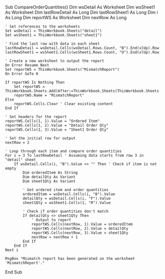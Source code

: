 Sub CompareOrderQuantities()
    Dim wsDetail As Worksheet
    Dim wsSheet1 As Worksheet
    Dim lastRowDetail As Long
    Dim lastRowSheet1 As Long
    Dim i As Long
    Dim reportWS As Worksheet
    Dim nextRow As Long
    
    ' Set references to the worksheets
    Set wsDetail = ThisWorkbook.Sheets("detail")
    Set wsSheet1 = ThisWorkbook.Sheets("sheet1")
    
    ' Find the last row with data in each sheet
    lastRowDetail = wsDetail.Cells(wsDetail.Rows.Count, "B").End(xlUp).Row
    lastRowSheet1 = wsSheet1.Cells(wsSheet1.Rows.Count, "O").End(xlUp).Row
    
    ' Create a new worksheet to output the report
    On Error Resume Next
    Set reportWS = ThisWorkbook.Sheets("MismatchReport")
    On Error GoTo 0
    
    If reportWS Is Nothing Then
        Set reportWS = ThisWorkbook.Sheets.Add(After:=ThisWorkbook.Sheets(ThisWorkbook.Sheets.Count))
        reportWS.Name = "MismatchReport"
    Else
        reportWS.Cells.Clear ' Clear existing content
    End If
    
    ' Set headers for the report
    reportWS.Cells(1, 1).Value = "Ordered Item"
    reportWS.Cells(1, 2).Value = "Detail Order Qty"
    reportWS.Cells(1, 3).Value = "Sheet1 Order Qty"
    
    ' Set the initial row for output
    nextRow = 2
    
    ' Loop through each item and compare order quantities
    For i = 3 To lastRowDetail ' Assuming data starts from row 3 in "detail" sheet
        If wsDetail.Cells(i, "B").Value <> "" Then ' Check if item is not empty
            Dim orderedItem As String
            Dim detailQty As Variant
            Dim sheet1Qty As Variant
            
            ' Get ordered item and order quantities
            orderedItem = wsDetail.Cells(i, "B").Value
            detailQty = wsDetail.Cells(i, "F").Value
            sheet1Qty = wsSheet1.Cells(1, "R").Value
            
            ' Check if order quantities don't match
            If detailQty <> sheet1Qty Then 
                ' Output to report
                reportWS.Cells(nextRow, 1).Value = orderedItem
                reportWS.Cells(nextRow, 2).Value = detailQty
                reportWS.Cells(nextRow, 3).Value = sheet1Qty
                nextRow = nextRow + 1
            End If
        End If
    Next i
    
    MsgBox "Mismatch report has been generated on the worksheet 'MismatchReport'."
End Sub
